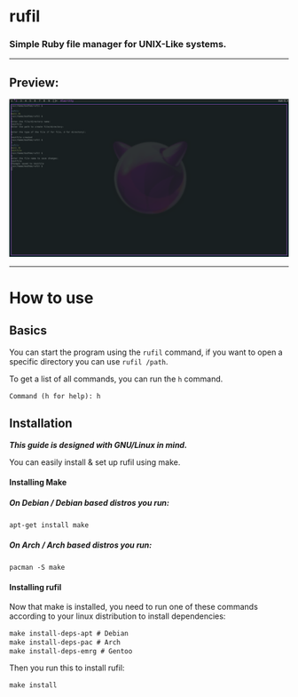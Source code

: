 # rufil
### Simple Ruby file manager for UNIX-Like systems.
***
## Preview:
![ImageNotFound](preview.png)
***
# How to use
## Basics
You can start the program using the ``rufil`` command, if you want to open a specific directory you can use ``rufil /path``.

To get a list of all commands, you can run the ``h`` command.
```
Command (h for help): h
```
## Installation
***This guide is designed with GNU/Linux in mind.***

You can easily install & set up rufil using make.

#### Installing Make
##### On Debian / Debian based distros you run:
```
apt-get install make
```
##### On Arch / Arch based distros you run:
```
pacman -S make
```
#### Installing rufil
Now that make is installed, you need to run one of these commands according to your linux distribution to install dependencies:
```
make install-deps-apt # Debian
make install-deps-pac # Arch
make install-deps-emrg # Gentoo
```
Then you run this to install rufil:
```
make install
```
